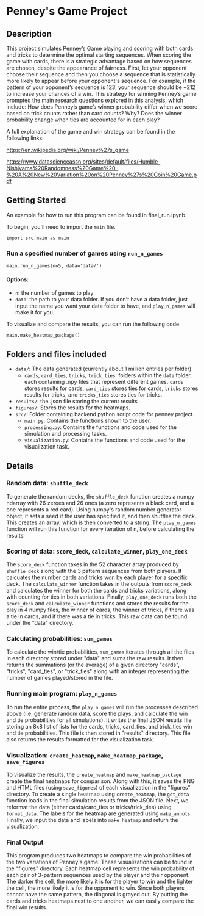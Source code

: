 # Penney's Game Project

## Description
This project simulates Penney’s Game playing and scoring with both cards and tricks to determine the optimal starting sequences. When scoring the game with cards, there is a strategic advantage based on how sequences are chosen, despite the appearance of fairness. First, let your opponent choose their sequence and then you choose a sequence that is statistically more likely to appear before your opponent's sequence. For example, if the pattern of your opponent’s sequence is 123, your sequence should be ~212 to increase your chances of a win. This strategy for winning Penney’s game prompted the main research questions explored in this analysis, which include:
How does Penney’s game’s winner probability differ when we score based on trick counts rather than card counts? Why?
Does the winner probability change when ties are accounted for in each play?

A full explanation of the game and win strategy can be found in the following links:

https://en.wikipedia.org/wiki/Penney%27s_game

https://www.datascienceassn.org/sites/default/files/Humble-Nishiyama%20Randomness%20Game%20-%20A%20New%20Variation%20on%20Penney%27s%20Coin%20Game.pdf


## Getting Started

An example for how to run this program can be found in final_run.ipynb.

To begin, you'll need to import the `main` file.
```
import src.main as main
```

### Run a specified number of games using `run_n_games`
```
main.run_n_games(n=5, data='data/')
```
#### Options:
- `n`: the number of games to play
- `data`: the path to your data folder. If you don't have a data folder, just input the name you want your data folder to have, and `play_n_games` will make it for you.

To visualize and compare the results, you can run the following code.

```
main.make_heatmap_package()
```

## Folders and files included
- `data/`: The data generated (currently about 1 million entries per folder).
    - `cards`, `card_ties`, `tricks`, `trick_ties`: folders within the `data` folder, each containing .npy files that represent different games. `cards` stores results for cards, `card_ties` stores ties for cards, `tricks` stores results for tricks, and `tricks_ties` stores ties for tricks.
- `results/`: the .json file storing the current results
- `figures/`: Stores the results for the heatmaps.
- `src/`: Folder containing backend python script code for penney project.
    - `main.py`: Contains the functions shown to the user.
    - `processing.py`: Contains the functions and code used for the simulation and processing tasks.
    - `visualization.py`: Contains the functions and code used for the visualization task.

## Details

### Random data: `shuffle_deck`

To generate the random decks, the `shuffle_deck` function creates a numpy ndarray with 26 zeroes and 26 ones (a zero represents a black card, and a one represents a red card). Using numpy's random number generator object, it sets a seed if the user has specified it, and then shuffles the deck. This creates an array, which is then converted to a string.  The `play_n_games` function will run this function for every iteration of n, before calculating the results.

### Scoring of data: `score_deck`, `calculate_winner`, `play_one_deck`

The `score_deck` function takes in the 52 character array produced by `shuffle_deck` along with the 3 pattern sequences from both players. It calcuates the number cards and tricks won by each player for a specific deck. The `calculate_winner` function takes in the outputs from `score_deck` and calculates the winner for both the cards and tricks variations, along with counting for ties in both variations. Finally, `play_one_deck` runs both the `score_deck` and `calculate_winner` functions and stores the results for the play in 4 numpy files, the winner of cards, the winner of tricks, if there was a tie in cards, and if there was a tie in tricks. This raw data can be found under the "data" directory.

### Calculating probabilities: `sum_games`

To calculate the win/tie probabilities, `sum_games` iterates through all the files in each directory stored under "data" and sums the raw results. It then returns the summations (or the average) of a given directory "cards", "tricks", "card_ties", or "trick_ties" along with an integer representing the number of games played/stored in the file.

### Running main program: `play_n_games`

To run the entire process, the `play_n_games` will run the processes described above (i.e. generate random data, score the plays, and calculate the win and tie probabilities for all simulations). It writes the final JSON results file storing an 8x8 list of lists for the cards, tricks, card_ties, and trick_ties win and tie probabilities. This file is then stored in "results" directory. This file also returns the results formatted for the visualization task.

### Visualization: `create_heatmap`, `make_heatmap_package`, `save_figures`

To visualize the results, the `create_heatmap` and `make_heatmap_package` create the final heatmaps for comparison. Along with this, it saves the PNG and HTML files (using `save_figures`) of each visualization in the "figures" directory. To create a single heatmap using `create_heatmap`, the `get_data` function loads in the final simulation results from the JSON file. Next, we reformat the data (either cards/card_ties or tricks/trick_ties) using `format_data`. The labels for the heatmap are generated using `make_annots`. Finally, we input the data and labels into `make_heatmap` and return the visualization. 

### Final Output

This program produces two heatmaps to compare the win probabilities of the two variations of Penney's game. These visualizations can be found in the "figures" directory. Each heatmap cell represents the win probability of each pair of 3-pattern sequences used by the player and their opponent. The darker the cell, the more likely it is for the player to win and the lighter the cell, the more likely it is for the opponent to win. Since both players cannot have the same pattern, the diagonal is grayed out. By putting the cards and tricks heatmaps next to one another, we can easily compare the final win results.


